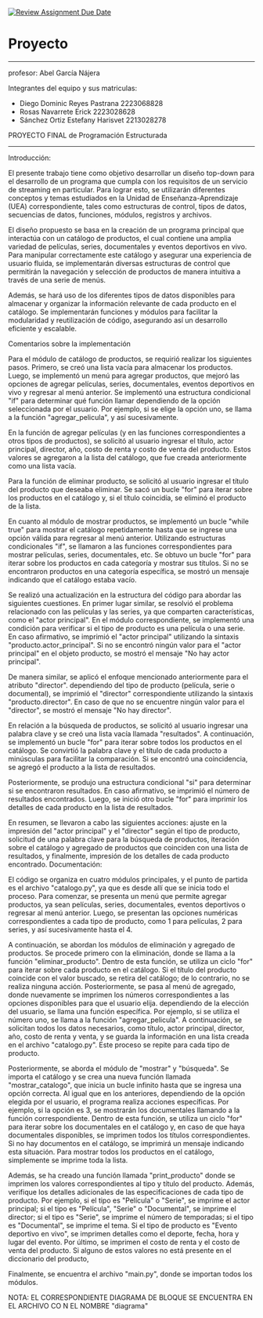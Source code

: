 [![Review Assignment Due Date](https://classroom.github.com/assets/deadline-readme-button-24ddc0f5d75046c5622901739e7c5dd533143b0c8e959d652212380cedb1ea36.svg)](https://classroom.github.com/a/LCXMIOgt)
# Proyecto
***************************
 profesor: Abel García Nájera 

Integrantes del equipo y sus matriculas: 
   - Diego Dominic Reyes Pastrana 2223068828
   - Rosas Navarrete Erick 2223028628
   - Sánchez Ortiz Estefany Harisvet 2213028278 

PROYECTO FINAL de Programación Estructurada 

***************************

Introducción:

El presente trabajo tiene como objetivo desarrollar un diseño top-down para el desarrollo de un programa que cumpla con los requisitos de un servicio de streaming en particular. Para lograr esto, se utilizarán diferentes conceptos y temas estudiados en la Unidad de Enseñanza-Aprendizaje (UEA) correspondiente, tales como estructuras de control, tipos de datos, secuencias de datos, funciones, módulos, registros y archivos.

El diseño propuesto se basa en la creación de un programa principal que interactúa con un catálogo de productos, el cual contiene una amplia variedad de películas, series, documentales y eventos deportivos en vivo. Para manipular correctamente este catálogo y asegurar una experiencia de usuario fluida, se implementarán diversas estructuras de control que permitirán la navegación y selección de productos de manera intuitiva a través de una serie de menús.

Además, se hará uso de los diferentes tipos de datos disponibles para almacenar y organizar la información relevante de cada producto en el catálogo. Se implementarán funciones y módulos para facilitar la modularidad y reutilización de código, asegurando así un desarrollo eficiente y escalable.


Comentarios sobre la implementación

Para el módulo de catálogo de productos, se requirió realizar los siguientes pasos. Primero, se creó una lista vacía para almacenar los productos. Luego, se implementó un menú para agregar productos, que mejoró las opciones de agregar películas, series, documentales, eventos deportivos en vivo y regresar al menú anterior. Se implementó una estructura condicional "if" para determinar qué función llamar dependiendo de la opción seleccionada por el usuario. Por ejemplo, si se elige la opción uno, se llama a la función "agregar_pelicula", y así sucesivamente.

En la función de agregar películas (y en las funciones correspondientes a otros tipos de productos), se solicitó al usuario ingresar el título, actor principal, director, año, costo de renta y costo de venta del producto. Estos valores se agregaron a la lista del catálogo, que fue creada anteriormente como una lista vacía.

Para la función de eliminar producto, se solicitó al usuario ingresar el título del producto que deseaba eliminar. Se sacó un bucle "for" para iterar sobre los productos en el catálogo y, si el título coincidía, se eliminó el producto de la lista.

En cuanto al módulo de mostrar productos, se implementó un bucle "while true" para mostrar el catálogo repetidamente hasta que se ingrese una opción válida para regresar al menú anterior. Utilizando estructuras condicionales "if", se llamaron a las funciones correspondientes para mostrar películas, series, documentales, etc. Se obtuvo un bucle "for" para iterar sobre los productos en cada categoría y mostrar sus títulos. Si no se encontraron productos en una categoría específica, se mostró un mensaje indicando que el catálogo estaba vacío.

Se realizó una actualización en la estructura del código para abordar las siguientes cuestiones. En primer lugar similar, se resolvió el problema relacionado con las películas y las series, ya que comparten características, como el "actor principal". En el módulo correspondiente, se implementó una condición para verificar si el tipo de producto es una película o una serie. En caso afirmativo, se imprimió el "actor principal" utilizando la sintaxis "producto.actor_principal". Si no se encontró ningún valor para el "actor principal" en el objeto producto, se mostró el mensaje "No hay actor principal".

De manera similar, se aplicó el enfoque mencionado anteriormente para el atributo "director". dependiendo del tipo de producto (película, serie o documental), se imprimió el "director" correspondiente utilizando la sintaxis "producto.director". En caso de que no se encuentre ningún valor para el "director", se mostró el mensaje "No hay director".

En relación a la búsqueda de productos, se solicitó al usuario ingresar una palabra clave y se creó una lista vacía llamada "resultados". A continuación, se implementó un bucle "for" para iterar sobre todos los productos en el catálogo. Se convirtió la palabra clave y el título de cada producto a minúsculas para facilitar la comparación. Si se encontró una coincidencia, se agregó el producto a la lista de resultados.

Posteriormente, se produjo una estructura condicional "si" para determinar si se encontraron resultados. En caso afirmativo, se imprimió el número de resultados encontrados. Luego, se inició otro bucle "for" para imprimir los detalles de cada producto en la lista de resultados.

En resumen, se llevaron a cabo las siguientes acciones: ajuste en la impresión del "actor principal" y el "director" según el tipo de producto, solicitud de una palabra clave para la búsqueda de productos, iteración sobre el catálogo y agregado de productos que coinciden con una lista de resultados, y finalmente, impresión de los detalles de cada producto encontrado.
Documentación: 

El código se organiza en cuatro módulos principales, y el punto de partida es el archivo "catalogo.py", ya que es desde allí que se inicia todo el proceso. Para comenzar, se presenta un menú que permite agregar productos, ya sean películas, series, documentales, eventos deportivos o regresar al menú anterior. Luego, se presentan las opciones numéricas correspondientes a cada tipo de producto, como 1 para películas, 2 para series, y así sucesivamente hasta el 4.

A continuación, se abordan los módulos de eliminación y agregado de productos. Se procede primero con la eliminación, donde se llama a la función "eliminar_producto". Dentro de esta función, se utiliza un ciclo "for" para iterar sobre cada producto en el catálogo. Si el título del producto coincide con el valor buscado, se retira del catálogo; de lo contrario, no se realiza ninguna acción. Posteriormente, se pasa al menú de agregado, donde nuevamente se imprimen los números correspondientes a las opciones disponibles para que el usuario elija. dependiendo de la elección del usuario, se llama una función específica. Por ejemplo, si se utiliza el número uno, se llama a la función "agregar_pelicula". A continuación, se solicitan todos los datos necesarios, como título, actor principal, director, año, costo de renta y venta, y se guarda la información en una lista creada en el archivo "catalogo.py". Este proceso se repite para cada tipo de producto.

Posteriormente, se aborda el módulo de "mostrar" y "búsqueda". Se importa el catálogo y se crea una nueva función llamada "mostrar_catalogo", que inicia un bucle infinito hasta que se ingresa una opción correcta. Al igual que en los anteriores, dependiendo de la opción elegida por el usuario, el programa realiza acciones específicas. Por ejemplo, si la opción es 3, se mostrarán los documentales llamando a la función correspondiente. Dentro de esta función, se utiliza un ciclo "for" para iterar sobre los documentales en el catálogo y, en caso de que haya documentales disponibles, se imprimen todos los títulos correspondientes. Si no hay documentos en el catálogo, se imprimirá un mensaje indicando esta situación. Para mostrar todos los productos en el catálogo, simplemente se imprime toda la lista.

Además, se ha creado una función llamada "print_producto" donde se imprimen los valores correspondientes al tipo y título del producto. Además, verifique los detalles adicionales de las especificaciones de cada tipo de producto. Por ejemplo, si el tipo es "Película" o "Serie", se imprime el actor principal; si el tipo es "Película", "Serie" o "Documental", se imprime el director; si el tipo es "Serie", se imprime el número de temporadas; si el tipo es "Documental", se imprime el tema. Si el tipo de producto es "Evento deportivo en vivo", se imprimen detalles como el deporte, fecha, hora y lugar del evento. Por último, se imprimen el costo de renta y el costo de venta del producto. Si alguno de estos valores no está presente en el diccionario del producto,

Finalmente, se encuentra el archivo "main.py", donde se importan todos los módulos.


NOTA: EL CORRESPONDIENTE DIAGRAMA DE BLOQUE SE ENCUENTRA EN EL ARCHIVO CO N EL NOMBRE "diagrama"
